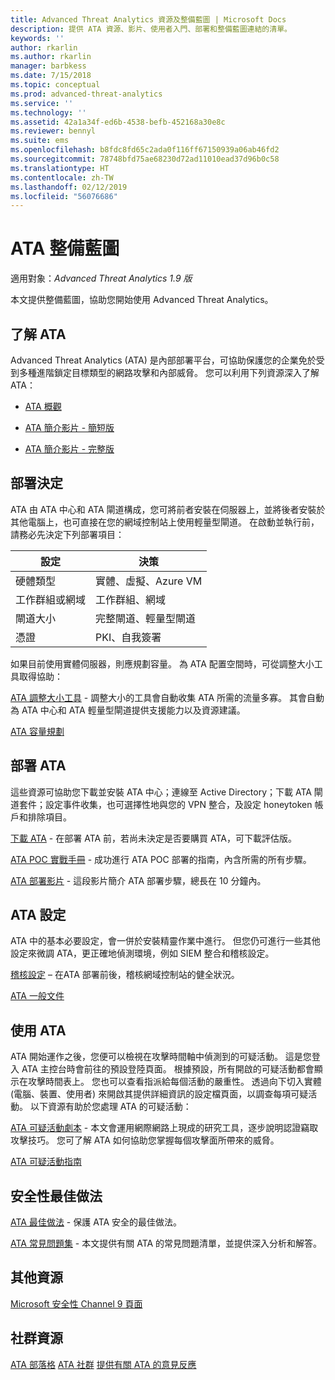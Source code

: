 ```yaml
---
title: Advanced Threat Analytics 資源及整備藍圖 | Microsoft Docs
description: 提供 ATA 資源、影片、使用者入門、部署和整備藍圖連結的清單。
keywords: ''
author: rkarlin
ms.author: rkarlin
manager: barbkess
ms.date: 7/15/2018
ms.topic: conceptual
ms.prod: advanced-threat-analytics
ms.service: ''
ms.technology: ''
ms.assetid: 42a1a34f-ed6b-4538-befb-452168a30e8c
ms.reviewer: bennyl
ms.suite: ems
ms.openlocfilehash: b8fdc8fd65c2ada0f116ff67150939a06ab46fd2
ms.sourcegitcommit: 78748bfd75ae68230d72ad11010ead37d96b0c58
ms.translationtype: HT
ms.contentlocale: zh-TW
ms.lasthandoff: 02/12/2019
ms.locfileid: "56076686"
---
```

# <a name="ata-readiness-roadmap"></a>ATA 整備藍圖 

適用對象：*Advanced Threat Analytics 1.9 版*

本文提供整備藍圖，協助您開始使用 Advanced Threat Analytics。

## <a name="understanding-ata"></a>了解 ATA

Advanced Threat Analytics (ATA) 是內部部署平台，可協助保護您的企業免於受到多種進階鎖定目標類型的網路攻擊和內部威脅。 您可以利用下列資源深入了解 ATA：

- [ATA 概觀](what-is-ata.md)

- [ATA 簡介影片 - 簡短版](https://aka.ms/ATAShort)

- [ATA 簡介影片 - 完整版](https://aka.ms/ATAVideo) 


## <a name="deployment-decisions"></a>部署決定

ATA 由 ATA 中心和 ATA 閘道構成，您可將前者安裝在伺服器上，並將後者安裝於其他電腦上，也可直接在您的網域控制站上使用輕量型閘道。 在啟動並執行前，請務必先決定下列部署項目：

|設定 | 決策 |
|----|----|
|硬體類型|實體、虛擬、Azure VM|
|工作群組或網域|工作群組、網域|
|閘道大小|完整閘道、輕量型閘道|
|憑證|PKI、自我簽署|

如果目前使用實體伺服器，則應規劃容量。 為 ATA 配置空間時，可從調整大小工具取得協助：

[ATA 調整大小工具](ata-capacity-planning.md) - 調整大小的工具會自動收集 ATA 所需的流量多寡。 其會自動為 ATA 中心和 ATA 輕量型閘道提供支援能力以及資源建議。


[ATA 容量規劃](ata-capacity-planning.md)


## <a name="deploy-ata"></a>部署 ATA

這些資源可協助您下載並安裝 ATA 中心；連線至 Active Directory；下載 ATA 閘道套件；設定事件收集，也可選擇性地與您的 VPN 整合，及設定 honeytoken 帳戶和排除項目。

[下載 ATA](http://aka.ms/ataeval) - 在部署 ATA 前，若尚未決定是否要購買 ATA，可下載評估版。 

[ATA POC 實戰手冊](http://aka.ms/atapoc) - 成功進行 ATA POC 部署的指南，內含所需的所有步驟。

[ATA 部署影片](https://channel9.msdn.com/Shows/Microsoft-Security/Overview-of-ATA-Deployment-in-10-Minutes) - 這段影片簡介 ATA 部署步驟，總長在 10 分鐘內。

## <a name="ata-settings"></a>ATA 設定

ATA 中的基本必要設定，會一併於安裝精靈作業中進行。 但您仍可進行一些其他設定來微調 ATA，更正確地偵測環境，例如 SIEM 整合和稽核設定。

[稽核設定](https://aka.ms/ataauditingblog) – 在ATA 部署前後，稽核網域控制站的健全狀況。

[ATA 一般文件](https://docs.microsoft.com/advanced-threat-analytics/)

## <a name="work-with-ata"></a>使用 ATA

ATA 開始運作之後，您便可以檢視在攻擊時間軸中偵測到的可疑活動。 這是您登入 ATA 主控台時會前往的預設登陸頁面。 根據預設，所有開啟的可疑活動都會顯示在攻擊時間表上。 您也可以查看指派給每個活動的嚴重性。 透過向下切入實體 (電腦、裝置、使用者) 來開啟其提供詳細資訊的設定檔頁面，以調查每項可疑活動。 以下資源有助於您處理 ATA 的可疑活動：

[ATA 可疑活動劇本](http://aka.ms/ataplaybook) - 本文會運用網際網路上現成的研究工具，逐步說明認證竊取攻擊技巧。 您可了解 ATA 如何協助您掌握每個攻擊面所帶來的威脅。

[ATA 可疑活動指南](suspicious-activity-guide.md)



## <a name="security-best-practices"></a>安全性最佳做法

[ATA 最佳做法](https://aka.ms/atasecbestpractices) - 保護 ATA 安全的最佳做法。

[ATA 常見問題集](ata-technical-faq.md) - 本文提供有關 ATA 的常見問題清單，並提供深入分析和解答。

## <a name="additional-resources"></a>其他資源

[Microsoft 安全性 Channel 9 頁面](https://channel9.msdn.com/Shows/Microsoft-Security/)

## <a name="community-resources"></a>社群資源

[ATA 部落格](https://aka.ms/ATABlog)
[ATA 社群](https://aka.ms/ATACommunity)
[提供有關 ATA 的意見反應](https://aka.ms/ATAUserVoice)
